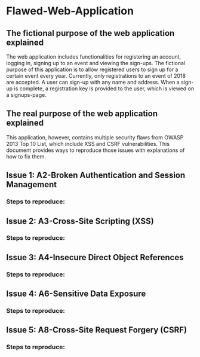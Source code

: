 # Flawed-Web-Application

## The fictional purpose of the web application explained

The web application includes functionalities for registering an account, logging in, signing up to an event and viewing the sign-ups. The fictional purpose of this application is to allow registered users to sign up for a certain event every year. Currently, only registrations to an event of 2018 are accepted. A user can sign-up with any name and address. When a sign-up is complete, a registration key is provided to the user, which is viewed on a signups-page.

## The real purpose of the web application explained

This application, however, contains multiple security flaws from OWASP 2013 Top 10 List, which include XSS and CSRF vulnerabilities. This document provides ways to reproduce those issues with explanations of how to fix them.

## Issue 1: A2-Broken Authentication and Session Management

### Steps to reproduce:

## Issue 2: A3-Cross-Site Scripting (XSS)

### Steps to reproduce:

## Issue 3: A4-Insecure Direct Object References

### Steps to reproduce:

## Issue 4: A6-Sensitive Data Exposure

### Steps to reproduce:

## Issue 5: A8-Cross-Site Request Forgery (CSRF)

### Steps to reproduce:
